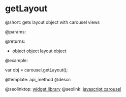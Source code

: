 getLayout
=============

@short: gets layout object with carousel views
	

@params:

@returns: 
- object	object		layout object

@example:

var obj = carousel.getLayout();

@template:	api_method
@descr:



@seolinktop: [widget library](https://webix.com)
@seolink: [javascript carousel](https://webix.com/widget/carousel/)